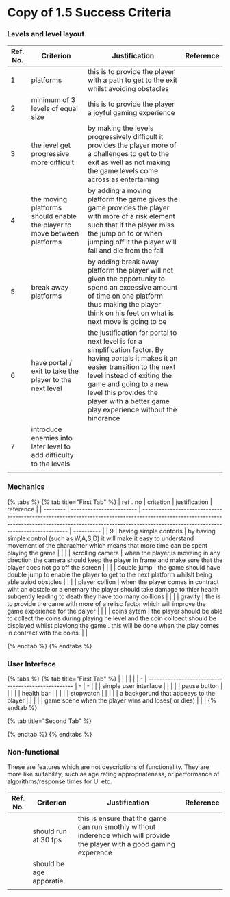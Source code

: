 # Copy of 1.5 Success Criteria

### Levels and level layout

| Ref. No. | Criterion                                                                 | Justification                                                                                                                                                                                                                                                                           | Reference |
| -------- | ------------------------------------------------------------------------- | --------------------------------------------------------------------------------------------------------------------------------------------------------------------------------------------------------------------------------------------------------------------------------------- | --------- |
| 1        | platforms                                                                 | this is to provide the player with a path to get to the exit whilst avoiding obstacles                                                                                                                                                                                                  |           |
| 2        | minimum of 3 levels of equal size                                         | this is to provide the player a joyful gaming experience                                                                                                                                                                                                                                |           |
| 3        | the level get progressive more difficult                                  | by making the levels progressively difficult it provides the player more of a challenges to get to the exit as well as  not making the game levels come across as entertaining                                                                                                          |           |
| 4        | the moving platforms should enable the player to move between platforms   | by adding a moving platform the game gives the game provides the player with more  of a risk element such that if the player miss the jump on to or when jumping off it the player will fall and die from the fall                                                                      |           |
| 5        | break away platforms                                                      |  by adding break away platform the player will not given the opportunity to spend an excessive amount of time on one platform thus making the player think on his feet on what is next move is going to be                                                                              |           |
| 6        | have portal / exit  to take the player to the next level                  | the justification for portal to next level is for a simplification factor. By having portals it makes it an easier transition to the next level instead of exiting the game and going to a new level this provides the player with a better game play experience  without the hindrance |           |
| 7        |  introduce enemies into later level to add difficulty to the levels       |                                                                                                                                                                                                                                                                                         |           |
|          |                                                                           |                                                                                                                                                                                                                                                                                         |           |

### Mechanics

{% tabs %}
{% tab title="First Tab" %}
| ref . no | critetion                | justification                                                                                                                                                                                                   | reference  |
| -------- | ------------------------ | --------------------------------------------------------------------------------------------------------------------------------------------------------------------------------------------------------------- | ---------- |
| 9        | having  simple contorls  | by having simple control (such as W,A,S,D)  it will make it easy to understand movement of the  charachter  which means that more time can be spent playing the game                                            |            |
|          | scrolling camera         | when the player is moveing in any direction the camera should keep the player in frame and make sure that the player does not go off the screen                                                                 |            |
|          | double jump              | the game should have double jump to enable  the player to get to the next platform whilslt being able aviod obstcles                                                                                            |            |
|          | player coilion           | when the player comes in contract wiht an obstcle or a enemary the player should take damage to thier health subqently leading to death they have too many coillions                                            |            |
|          | gravity                  | the is to provide the game with more of a relisc factor which will improve the game experience for the palyer                                                                                                   |            |
|          | coins sytem              | the player should be able to collect the coins during playing he level and the coin  colloect should be displayed whilst playiong the game . this will be done when the play comes in contract with the coins.  |            |


{% endtab %}
{% endtabs %}







### User Interface

{% tabs %}
{% tab title="First Tab" %}
|   |                                                     |   |   |
| - | --------------------------------------------------- | - | - |
|   | simple user interface                               |   |   |
|   | pause button                                        |   |   |
|   | health bar                                          |   |   |
|   | stopwatch                                           |   |   |
|   | a backgorund that appeays to the player             |   |   |
|   | game scene when the player wins and loses( or dies) |   |   |
{% endtab %}

{% tab title="Second Tab" %}

{% endtab %}
{% endtabs %}





### Non-functional

These are features which are not descriptions of functionality. They are more like suitability, such as age rating appropriateness, or performance of algorithms/response times for UI etc.

| Ref. No. | Criterion                | Justification                                                                                                              | Reference |
| -------- | ------------------------ | -------------------------------------------------------------------------------------------------------------------------- | --------- |
|          | should run at 30 fps     | this is ensure that the game can run smothly without inderence which will provide the player with a good gaming experence  |           |
|          | should be age apporatie  |                                                                                                                            |           |
|          |                          |                                                                                                                            |           |
